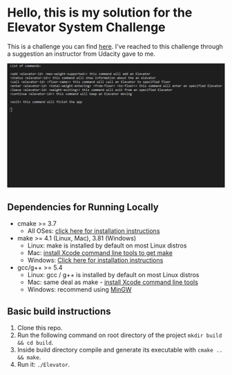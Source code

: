 # Hello, this is my solution for the Elevator System Challenge

This is a challenge you can find [here](https://drive.google.com/file/d/1EF5aWV69ed46AmR7SU4RcbjqiKRvY6mE/view). I've reached to this challenge through a suggestion an instructor from Udacity gave to me.

<img src="elevator.gif">

## Dependencies for Running Locally
* cmake >= 3.7
  * All OSes: [click here for installation instructions](https://cmake.org/install/)
* make >= 4.1 (Linux, Mac), 3.81 (Windows)
  * Linux: make is installed by default on most Linux distros
  * Mac: [install Xcode command line tools to get make](https://developer.apple.com/xcode/features/)
  * Windows: [Click here for installation instructions](http://gnuwin32.sourceforge.net/packages/make.htm)
* gcc/g++ >= 5.4
  * Linux: gcc / g++ is installed by default on most Linux distros
  * Mac: same deal as make - [install Xcode command line tools](https://developer.apple.com/xcode/features/)
  * Windows: recommend using [MinGW](http://www.mingw.org/)

## Basic build instructions

1. Clone this repo.
2. Run the following command on root directory of the project `mkdir build && cd build`.
3. Inside build directory compile and generate its executable with `cmake .. && make`.
4. Run it: `./Elevator`.
